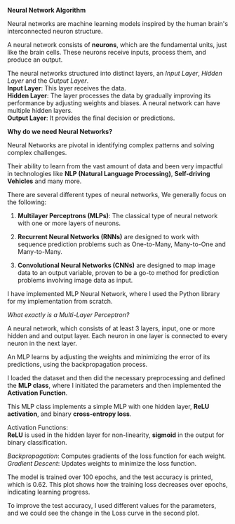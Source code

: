 **Neural Network Algorithm**

Neural networks are machine learning models inspired by the human brain's interconnected neuron structure.<br/>

A neural network consists of **neurons**, which are the fundamental units, just like the brain cells. These neurons receive inputs, process them, and produce an output.<br/>

The neural networks structured into distinct layers, an *Input Layer*, *Hidden Layer* and the *Output Layer*.<br/>
**Input Layer**: This layer receives the data.<br/>
**Hidden Layer**: The layer processes the data by gradually improving its performance by adjusting weights and biases. A neural network can have multiple hidden layers.<br/>
**Output Layer**: It provides the final decision or predictions.<br/>


**Why do we need Neural Networks?** <br/>

Neural Networks are pivotal in identifying complex patterns and solving complex challenges.<br/>

Their ability to learn from the vast amount of data and been very impactful in technologies like
**NLP (Natural Language Processing)**, **Self-driving Vehicles** and many more. <br/>

There are several different types of neural networks, We generally focus on the following:<br/>

1. **Multilayer Perceptrons (MLPs)**: The classical type of neural network with one or more layers of neurons.<br/>

2. **Recurrent Neural Networks (RNNs)** are designed to work with sequence prediction problems such as One-to-Many, Many-to-One and Many-to-Many.<br/>

3. **Convolutional Neural Networks (CNNs)** are designed to map image data to an output variable, proven to be a go-to method for prediction problems involving image data as input.<br/>


I have implemented MLP Neural Network, where I used the Python library for my implementation from scratch.<br/>

*What exactly is a Multi-Layer Perceptron?* <br/>

A neural network, which consists of at least 3 layers, input, one or more hidden and and output layer. Each neuron in one layer is connected to every neuron in the next layer.<br/>

An MLP learns by adjusting the weights and minimizing the error of its predictions, using the backpropagation process.<br/>

I loaded the dataset and then did the necessary preprocessing and defined the **MLP class**, where I initiated the parameters and then implemented the **Activation Function**.<br/>

This MLP class implements a simple MLP with one hidden layer, **ReLU activation**, and binary
**cross-entropy loss**.<br/>

Activation Functions:<br/>
**ReLU** is used in the hidden layer for non-linearity, **sigmoid** in the output for binary
classification.<br/>

*Backpropagation*: Computes gradients of the loss function for each weight.<br/>
*Gradient Descent*: Updates weights to minimize the loss function.<br/>

The model is trained over 100 epochs, and the test accuracy is printed, which is 0.62.
This plot shows how the training loss decreases over epochs, indicating learning progress.<br/>

To improve the test accuracy, I used different values for the parameters, and we could see the change in the Loss curve in the second plot.



